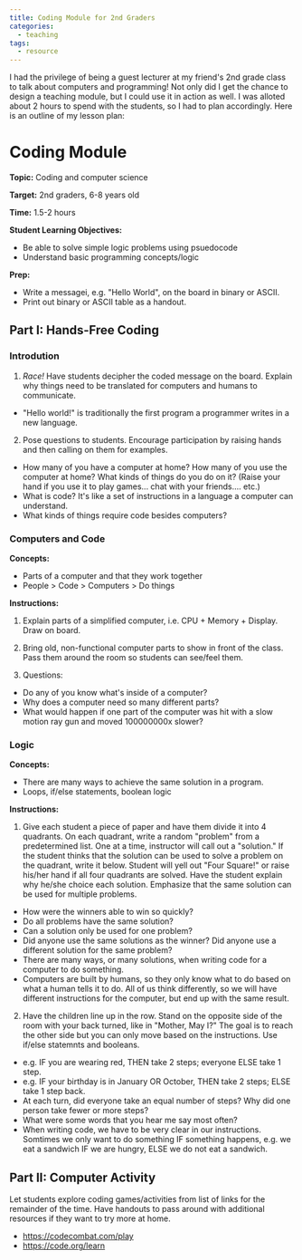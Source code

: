 ```yaml
---
title: Coding Module for 2nd Graders
categories:
  - teaching
tags:
  - resource
---
```


I had the privilege of being a guest lecturer at my friend's 2nd grade class to talk about computers and programming! Not only did I get the chance to design a teaching module, but I could use it in action as well. I was alloted about 2 hours to spend with the students, so I had to plan accordingly. Here is an outline of my lesson plan:

# Coding Module

**Topic:** Coding and computer science

**Target:** 2nd graders, 6-8 years old

**Time:** 1.5-2 hours

**Student Learning Objectives:** 

* Be able to solve simple logic problems using psuedocode
* Understand basic programming concepts/logic

**Prep:**

* Write a messagei, e.g. "Hello World", on the board in binary or ASCII.
* Print out binary or ASCII table as a handout.



## Part I: Hands-Free Coding
### Introdution

1. *Race!* Have students decipher the coded message on the board. Explain why things need to be translated for computers and humans to communicate.
  * "Hello world!" is traditionally the first program a programmer writes in a new language.
  
2. Pose questions to students. Encourage participation by raising hands and then calling on them for examples.
  * How many of you have a computer at home? How many of you use the computer at home? What kinds of things do you do on it? (Raise your hand if you use it to play games... chat with your friends.... etc.)
  * What is code? It's like a set of instructions in a language a computer can understand.
  * What kinds of things require code besides computers? 

### Computers and Code

**Concepts:**

* Parts of a computer and that they work together 
* People > Code > Computers > Do things

**Instructions:**

1. Explain parts of a simplified computer, i.e. CPU + Memory + Display. Draw on board.

2. Bring old, non-functional computer parts to show in front of the class. Pass them around the room so students can see/feel them.

3. Questions:
  * Do any of you know what's inside of a computer?
  * Why does a computer need so many different parts?
  * What would happen if one part of the computer was hit with a slow motion ray gun and moved 100000000x slower?

### Logic

**Concepts:**

* There are many ways to achieve the same solution in a program.
* Loops, if/else statements, boolean logic

**Instructions:**

1. Give each student a piece of paper and have them divide it into 4 quadrants. On each quadrant, write a random "problem" from a predetermined list. One at a time, instructor will call out a "solution." If the student thinks that the solution can be used to solve a problem on the quadrant, write it below. Student will yell out "Four Square!" or raise his/her hand if all four quadrants are solved. Have the student explain why he/she choice each solution. Emphasize that the same solution can be used for multiple problems.
  * How were the winners able to win so quickly?
  * Do all problems have the same solution?
  * Can a solution only be used for one problem?
  * Did anyone use the same solutions as the winner? Did anyone use a different solution for the same problem?
  * There are many ways, or many solutions, when writing code for a computer to do something. 
  * Computers are built by humans, so they only know what to do based on what a human tells it to do. All of us think differently, so we will have different instructions for the computer, but end up with the same result.

2. Have the children line up in the row. Stand on the opposite side of the room with your back turned, like in "Mother, May I?" The goal is to reach the other side but you can only move based on the instructions. Use if/else statemnts and booleans.
  * e.g. IF you are wearing red, THEN take 2 steps; everyone ELSE take 1 step.
  * e.g. IF your birthday is in January OR October, THEN take 2 steps; ELSE take 1 step back.
  * At each turn, did everyone take an equal number of steps? Why did one person take fewer or more steps?
  * What were some words that you hear me say most often?
  * When writing code, we have to be very clear in our instructions. Somtimes we only want to do something IF something happens, e.g. we eat a sandwich IF we are hungry, ELSE we do not eat a sandwich.


## Part II: Computer Activity

Let students explore coding games/activities from list of links for the remainder of the time. Have handouts to pass around with additional resources if they want to try more at home. 
* https://codecombat.com/play 
* https://code.org/learn 
